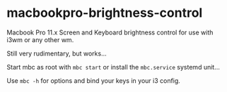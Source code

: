 # macbookpro-brightness-control
Macbook Pro 11.x Screen and Keyboard brightness control for use with i3wm or any other wm.

Still very rudimentary, but works...

Start mbc as root with `mbc start` or install the `mbc.service` systemd unit...

Use `mbc -h` for options and bind your keys in your i3 config.
